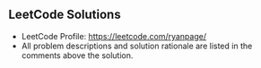 ## LeetCode Solutions
- LeetCode Profile: https://leetcode.com/ryanpage/
- All problem descriptions and solution rationale are listed in the comments above the solution. 


